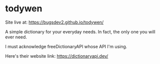 # todywen
Site live at: https://bugsdev2.github.io/todywen/

A simple dictionary for your everyday needs. In fact, the only one you will ever need.


I must acknowledge freeDictionaryAPI whose API I'm using.

Here's their website link: https://dictionaryapi.dev/
